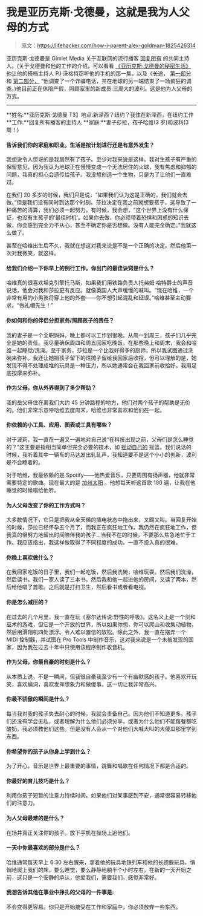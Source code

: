 # 我是亚历克斯·戈德曼，这就是我为人父母的方式

> 原文：<https://lifehacker.com/how-i-parent-alex-goldman-1825426314>

亚历克斯·戈德曼是 Gimlet Media 关于互联网的流行播客 [回复所有](https://www.gimletmedia.com/reply-all) 的共同主持人。(关于戈德曼和他的工作的介绍，可以看看 [《亚历克斯·戈德曼的秘密生活》](https://www.gimletmedia.com/reply-all/96-the-secret-life-of-alex-goldman) 他让他的搭档主持人 PJ·沃格特窃听他的手机的那一集，以及《长途， [第一部分](https://www.gimletmedia.com/reply-all/long-distance) 和 [第二部分，](https://gimletmedia.com/episode/103-long-distance-part-ii/) “他调查了一个诈骗电话，并在地球的另一端结束了一场疯狂的调查。)他目前正在休陪产假，照顾家里的新成员:三周大的波利。这是他为人父母的方式。



* * *

**姓名:**亚历克斯·戈德曼
T3】地点:新泽西？纽约？我住在新泽西，在纽约工作
**工作:**回复所有播客的主持人
**家庭:**妻子莎拉，孩子哈维(3 岁)和波利(3 周！)

#### 告诉我们你的家庭和职业。生活是按计划进行还是有意外发生？

我想说令人惊讶的是我居然有了孩子。至少对我来说是这样。我对生孩子有严重的保留意见，因为我认为地球正在慢慢变成一个无法居住的火球，我有焦虑和抑郁的问题，我真的担心会遗传给孩子。我没想创造一个生物，只是为了让他们一直难过。

在我们 20 多岁的时候，我们只是说，“如果我们认为这是正确的，我们就会去做。”但是我们没有同时到达那个时刻。莎拉决定在我之前就想要孩子，这导致了一种痛苦的清算，我们必须一起努力。有时候，我会想，“这个世界上没有什么保证，也没有生孩子的‘最佳时机’。如果你去做，你必须带着恐惧和困惑的知识去做，你会感到完全力不从心，甚至不确定你是否想做。没有人能完全确定。”我就这么做了。

甚至在哈维出生后不久，我就在想这对我来说是不是一个正确的决定。然后他第一次对我微笑，就这样。

#### 给我们介绍一下你早上的例行工作。你出门的最佳诀窍是什么？

哈维真的很喜欢坦克引擎托马斯，如果我们用铁路负责人托弗姆·哈特爵士的声音说话，他会对我和莎拉更有反应。就像英国人大声缓慢的喊叫。“现在哈维，一个非常有用的小男孩将穿上他的外套——你不想引起混乱和延误。”哈维甚至主动要求。“做礼帽先生！”

#### 你如何和你的伴侣分担家务/照顾孩子的责任？

我的妻子是一个全职妈妈，晚上都可以工作到很晚。从周一到周三，孩子们几乎完全是她的责任。我尽量确保周四和周五回家吃晚饭，在那些晚上和周末，我会和哈维一起睡觉/洗澡。至于家务，莎拉是一个比我好得多的厨师，所以我试图通过洗碗来弥补。我还让她把孩子留下的烂摊子留给我回家后收拾，但可以理解的是，她发现不得不处理成堆的玩具是一种压力，所以她通常会在我回家前收拾好。我用足底按摩来弥补。

#### 作为父母，你从外界得到了多少帮助？

我的岳父母住在离我们大约 45 分钟路程的地方，他们对两个孩子的帮助是无价的。他们非常乐意带哈维去度周末，哈维也非常喜欢和他们在一起。

#### **你依赖的小工具、应用、图表或工具有哪些？**

对于波莉，我一直在一遍又一遍地对自己说“在科技出现之前，父母们是怎么睡觉的？”这主要是指相当简单但完全必要的技术，如 [摇动自己的](https://www.amazon.com/dp/B00NEO5UTU/ref=cm_sw_r_cp_api_WtP2AbD6BF169?asc_campaign=InlineText&asc_refurl=https://lifehacker.com/how-i-parent-alex-goldman-1825426314&asc_source=&tag=kinjalifehackerlink-20) 摇篮。我们说话的时候，我听着其中一辆车的马达发出轧轧声，我知道要不是这个小小的创新，波利是不会睡着的。

对于哈维，我最依赖的是 Spotify——他热爱音乐，只要周围有扬声器，他就非常需要特定的歌曲。现在最大的是 [加州太阳](https://youtu.be/2tohY2Tu9ec) 。他想每天听这首歌 100 遍，让我在他睡觉的时候唱给他听。

#### 为人父母改变了你的工作方式吗？

大多数情况下，它只是把我从全天候的插电状态中拖出来，又踢又叫。当回复开始的时候，莎拉已经怀孕五个月了，而我正在疯狂地工作。我仍然在疯狂地工作，但我真的很努力地留出时间陪伴我的孩子...当我不在的时候，不要那么焦急地忙于工作。我应该指出，我这样做取得了不同程度的成功。一直不投入真的很难。

#### 你晚上喜欢做什么？

在我回家吃饭的日子里，我们一起吃饭，然后我洗碗，哈维玩耍。然后我们洗澡，然后读书。我们一家人读了三本书，然后我和他一起进他的房间，又读了两本，然后给他唱了首歌。之后就是打扫卫生，然后看书或者看电视。

#### 你是怎么减压的？

在过去的几个月里，我一直在玩《塞尔达传说:野性的呼吸》。这名义上是一个剑和巫术的游戏，但它是一个开放的世界，所以如果你想，你可以爬山和收集动植物，然后用滑翔机四处漂浮。令人难以置信的放松。除此之外，我一直在摆弄一个 MIDI 控制器，并试图在 Pro Tools 中制作音乐，这对我来说是一个未被发现的国家，因为我在过去十年中只使用该程序制作收音机。

#### 作为父母，你最自豪的时刻是什么？

从本质上说，不是一瞬间，但我很自豪我至少有一个有幽默感的孩子。他喜欢开玩笑，喜欢编词，喜欢发挥想象力和做傻事。这一切让我非常高兴。

#### 你最不骄傲的瞬间是什么？

每当我对我的孩子失去耐心的时候，我就会责备自己。因为他们不知道更多。孩子们还没有学会无私，或者理解为什么他们必须分享，或者为什么他们不能每餐都吃酸奶。我必须教他们这些。但是没有人会从一个对他们大喊大叫的大傻瓜那里学到东西。

#### 你希望你的孩子从你身上学到什么？

为了开心，音乐是世界上最重要的事情，跳舞和唱歌在任何情况下都是合适的。

#### 你最好的育儿技巧是什么？

利用你孩子短暂的注意力持续时间。如果他们对某事感到不安，通常很容易转移他们的注意力。

#### 为人父母最难的是什么？

在场并真正关注你的孩子。放下手机在操场上追他们。

#### 一天中你最喜欢的部分是什么？

哈维通常每天早上 6:30 左右醒来，拿着他的玩具地铁列车和他的长颈鹿玩具，悄悄地爬上我们的床，要么睡觉，要么静静地躺半个小时左右。在新的一天开始之前，这只是一个安静的承认，他爱我们，需要我们。感觉非常好。

#### **我想告诉其他在事业中挣扎的父母的一件事是:**

不会变得更容易。你只是开始接受在工作和家庭中，你必须放弃一些东西。